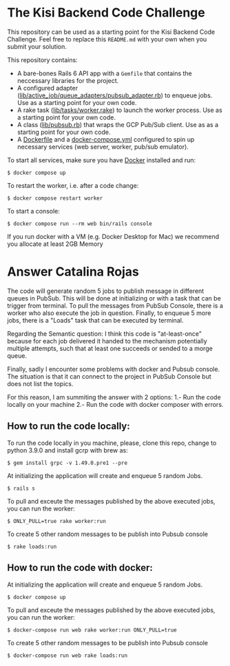 # The Kisi Backend Code Challenge

This repository can be used as a starting point for the Kisi Backend Code Challenge. Feel free to replace this `README.md` with your own when you submit your solution.

This repository contains:
- A bare-bones Rails 6 API app with a `Gemfile` that contains the neccessary libraries for the project.
- A configured adapter ([lib/active_job/queue_adapters/pubsub_adapter.rb](lib/active_job/queue_adapters/pubsub_adapter.rb)) to enqueue jobs. Use as a starting point for your own code.
- A rake task ([lib/tasks/worker.rake](lib/tasks/worker.rake)) to launch the worker process. Use as a starting point for your own code.
- A class ([lib/pubsub.rb](lib/pubsub.rb)) that wraps the GCP Pub/Sub client. Use as as a starting point for your own code.
- A [Dockerfile](Dockerfile) and a [docker-compose.yml](docker-compose.yml) configured to spin up necessary services (web server, worker, pub/sub emulator).

To start all services, make sure you have [Docker](https://www.docker.com/products/docker-desktop/) installed and run:
```
$ docker compose up
```

To restart the worker, i.e. after a code change:
```
$ docker compose restart worker
```

To start a console:
```
$ docker compose run --rm web bin/rails console
```

If you run docker with a VM (e.g. Docker Desktop for Mac) we recommend you allocate at least 2GB Memory

# Answer Catalina Rojas

The code will generate random 5 jobs to publish message in different queues in PubSub. This will be done at initializing or with a task that can be trigger from terminal.
To pull the messages from PubSub Console, there is a worker who also execute the job in question.
Finally, to enqueue 5 more jobs, there is a "Loads" task that can be executed by terminal.


Regarding the Semantic question: I think this code is "at-least-once" because for each job delivered it handed to the mechanism potentially multiple attempts, such that at least one succeeds or sended to a morge queue.


Finally, sadly I encounter some problems with docker and Pubsub console. The situation is that it can connect to the project in PubSub Console but does not list the topics.

For this reason, I am summiting the answer with 2 options:
1.- Run the code locally on your machine
2.- Run the code with docker composer with errors.


## How to run the code locally:

To run the code locally in you machine, please, clone this repo, change to python 3.9.0 and install gcrp with brew as:
```
$ gem install grpc -v 1.49.0.pre1 --pre

```

At initializing the application will create and enqueue 5 random Jobs.
```
$ rails s
```

To pull and exceute the messages published by the above executed jobs, you can run the worker:

```
$ ONLY_PULL=true rake worker:run

```

To create 5 other random messages to be publish into Pubsub console

```
$ rake loads:run
```

## How to run the code with docker:


At initializing the application will create and enqueue 5 random Jobs.
```
$ docker compose up
```

To pull and exceute the messages published by the above executed jobs, you can run the worker:

```
$ docker-compose run web rake worker:run ONLY_PULL=true

```

To create 5 other random messages to be publish into Pubsub console

```
$ docker-compose run web rake loads:run
```


